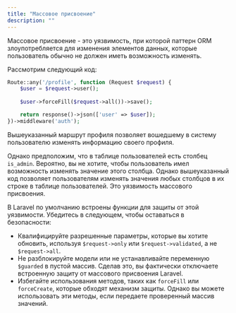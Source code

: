 ```yaml
---
title: "Массовое присвоение"
description: ""
---
```


Массовое присвоение - это уязвимость, при которой паттерн ORM злоупотребляется для изменения элементов данных, которые пользователь обычно не должен иметь возможность изменять.

Рассмотрим следующий код:

```php
Route::any('/profile', function (Request $request) {
    $user = $request->user();
    
    $user->forceFill($request->all())->save();

    return response()->json(['user' => $user]);
})->middleware('auth');
```

Вышеуказанный маршрут профиля позволяет вошедшему в систему пользователю изменять информацию своего профиля.

Однако предположим, что в таблице пользователей есть столбец `is_admin`. Вероятно, вы не хотите, чтобы пользователь имел возможность изменять значение этого столбца. Однако вышеуказанный код позволяет пользователям изменять значения любых столбцов в их строке в таблице пользователей. Это уязвимость массового присвоения.

В Laravel по умолчанию встроены функции для защиты от этой уязвимости. Убедитесь в следующем, чтобы оставаться в безопасности:

- Квалифицируйте разрешенные параметры, которые вы хотите обновить, используя `$request->only` или `$request->validated`, а не `$request->all`.
- Не разблокируйте модели или не устанавливайте переменную `$guarded` в пустой массив. Сделав это, вы фактически отключаете встроенную защиту от массового присвоения Laravel.
- Избегайте использования методов, таких как `forceFill` или `forceCreate`, которые обходят механизм защиты. Однако вы можете использовать эти методы, если передаете проверенный массив значений.
